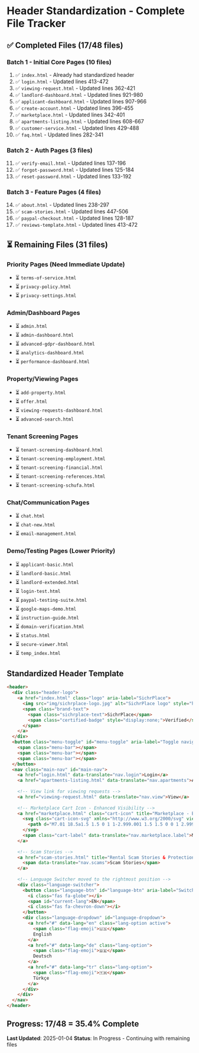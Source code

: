 # Header Standardization - Complete File Tracker

## ✅ Completed Files (17/48 files)

### Batch 1 - Initial Core Pages (10 files)
1. ✅ `index.html` - Already had standardized header
2. ✅ `login.html` - Updated lines 413-472
3. ✅ `viewing-request.html` - Updated lines 362-421
4. ✅ `landlord-dashboard.html` - Updated lines 921-980
5. ✅ `applicant-dashboard.html` - Updated lines 907-966
6. ✅ `create-account.html` - Updated lines 396-455
7. ✅ `marketplace.html` - Updated lines 342-401
8. ✅ `apartments-listing.html` - Updated lines 608-667
9. ✅ `customer-service.html` - Updated lines 429-488
10. ✅ `faq.html` - Updated lines 282-341

### Batch 2 - Auth Pages (3 files)
11. ✅ `verify-email.html` - Updated lines 137-196
12. ✅ `forgot-password.html` - Updated lines 125-184
13. ✅ `reset-password.html` - Updated lines 133-192

### Batch 3 - Feature Pages (4 files)
14. ✅ `about.html` - Updated lines 238-297
15. ✅ `scam-stories.html` - Updated lines 447-506
16. ✅ `paypal-checkout.html` - Updated lines 128-187
17. ✅ `reviews-template.html` - Updated lines 413-472

## ⏳ Remaining Files (31 files)

### Priority Pages (Need Immediate Update)
- ⏳ `terms-of-service.html`
- ⏳ `privacy-policy.html`
- ⏳ `privacy-settings.html`

### Admin/Dashboard Pages
- ⏳ `admin.html`
- ⏳ `admin-dashboard.html`
- ⏳ `advanced-gdpr-dashboard.html`
- ⏳ `analytics-dashboard.html`
- ⏳ `performance-dashboard.html`

### Property/Viewing Pages
- ⏳ `add-property.html`
- ⏳ `offer.html`
- ⏳ `viewing-requests-dashboard.html`
- ⏳ `advanced-search.html`

### Tenant Screening Pages
- ⏳ `tenant-screening-dashboard.html`
- ⏳ `tenant-screening-employment.html`
- ⏳ `tenant-screening-financial.html`
- ⏳ `tenant-screening-references.html`
- ⏳ `tenant-screening-schufa.html`

### Chat/Communication Pages
- ⏳ `chat.html`
- ⏳ `chat-new.html`
- ⏳ `email-management.html`

### Demo/Testing Pages (Lower Priority)
- ⏳ `applicant-basic.html`
- ⏳ `landlord-basic.html`
- ⏳ `landlord-extended.html`
- ⏳ `login-test.html`
- ⏳ `paypal-testing-suite.html`
- ⏳ `google-maps-demo.html`
- ⏳ `instruction-guide.html`
- ⏳ `domain-verification.html`
- ⏳ `status.html`
- ⏳ `secure-viewer.html`
- ⏳ `temp_index.html`

## Standardized Header Template

```html
<header>
  <div class="header-logo">
    <a href="index.html" class="logo" aria-label="SichrPlace">
      <img src="img/sichrplace-logo.jpg" alt="SichrPlace logo" style="height:48px;width:auto;display:block;">
      <span class="brand-text">
        <span class="sichrplace-text">SichrPlace</span>
        <span class="certified-badge" style="display:none;">Verified</span>
      </span>
    </a>
  </div>
  <button class="menu-toggle" id="menu-toggle" aria-label="Toggle navigation" aria-expanded="false">
    <span class="menu-bar"></span>
    <span class="menu-bar"></span>
    <span class="menu-bar"></span>
  </button>
  <nav class="main-nav" id="main-nav">
    <a href="login.html" data-translate="nav.login">Login</a>
    <a href="apartments-listing.html" data-translate="nav.apartments">Apartments</a>
    
    <!-- View link for viewing requests -->
    <a href="viewing-request.html" data-translate="nav.view">View</a>
    
    <!-- Marketplace Cart Icon - Enhanced Visibility -->
    <a href="marketplace.html" class="cart-icon" title="Marketplace - Buy & Sell" aria-label="Marketplace" data-translate-title="nav.marketplace.title" data-translate-aria="nav.marketplace.aria">
      <svg class="cart-icon-svg" xmlns="http://www.w3.org/2000/svg" viewBox="0 0 24 24" aria-hidden="true" focusable="false">
        <path d="M7.01 18.5a1.5 1.5 0 1 1-2.999.001 1.5 1.5 0 0 1 2.999-.001Zm10 0a1.5 1.5 0 1 1-3.001 0 1.5 1.5 0 0 1 3.001 0ZM6.16 7l.44 2h11.56a1 1 0 0 1 .98 1.204l-1.2 6a1 1 0 0 1-.98.796H8.18a1 1 0 0 1-.98-.804L5.53 4.5H3a1 1 0 1 1 0-2h3a1 1 0 0 1 .98.804L7.62 7H6.16Z" fill="currentColor" />
      </svg>
      <span class="cart-label" data-translate="nav.marketplace.label">Marketplace</span>
    </a>
    
    <!-- Scam Stories -->
    <a href="scam-stories.html" title="Rental Scam Stories & Protection" aria-label="Scam Stories" data-translate-title="nav.scams.title" data-translate-aria="nav.scams.aria">
      <span data-translate="nav.scams">Scam Stories</span>
    </a>
    
    <!-- Language Switcher moved to the rightmost position -->
    <div class="language-switcher">
      <button class="language-btn" id="language-btn" aria-label="Switch Language">
        <i class="fas fa-globe"></i>
        <span id="current-lang">EN</span>
        <i class="fas fa-chevron-down"></i>
      </button>
      <div class="language-dropdown" id="language-dropdown">
        <a href="#" data-lang="en" class="lang-option active">
          <span class="flag-emoji">🇺🇸</span>
          English
        </a>
        <a href="#" data-lang="de" class="lang-option">
          <span class="flag-emoji">🇩🇪</span>
          Deutsch
        </a>
        <a href="#" data-lang="tr" class="lang-option">
          <span class="flag-emoji">🇹🇷</span>
          Türkçe
        </a>
      </div>
    </div>
  </nav>
</header>
```

## Progress: 17/48 = 35.4% Complete

**Last Updated**: 2025-01-04
**Status**: In Progress - Continuing with remaining files

